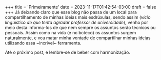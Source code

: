 +++
title = 'Primeiramente'
date = 2023-11-17T01:42:54-03:00
draft = false
+++
Já deixando claro que esse blog não passa de um local para compartilhamento
de minhas ideias mais esdrúxulas, sendo assim (*vicio linguístico de que*
*tenta agradar professor de universidade*), venho por meio desta informa-los
de que nem sempre os assuntos serão técnicos ou pessoais. Assim como na vida
(e no boteco) os assuntos surgem naturalmente, e vou matar minha vontade de
compartilhar minhas ideias utilizando essa ~incrivel~ ferramenta.

Até o próximo post, e lembre-se de beber com harmonização.